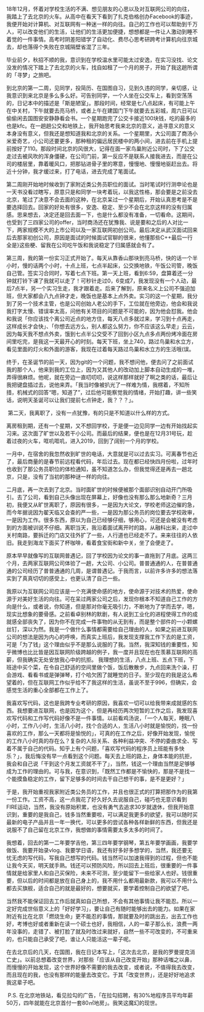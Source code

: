 ​	18年12月，怀着对学校生活的不满、想见朋友的心思以及对互联网公司的向往，我踏上了去北京的火车。从高中在看天下看到了扎克伯格创办Facebook的事迹，我便开始对计算机、对互联网有一种迷一样的向往。自己的工作也可以帮助到千万人，可以改变他们的生活，让他们的生活更加便捷，想想都是一件让人激动到睡不着觉的一件事情。高考时阴差阳错学了自动化、费尽心思考研跨考计算机向往京城去，却也落得个失败在京城隔壁省混了三年。

​	毕业前夕，秋招不顺的我，意识到在学校温水里可能太过安逸，在实习没找、论文没发的情况下踏上了去北京的火车，找自如租了一个月的房子，开始了我这趟所谓的「寻梦」之旅吧。

​	到北京的第一二周，见同学，投简历、在国图自习，见到久违的同学，亲切感，让我意识到来北京是多么多么好。可告别同学，一个人坐在公交车上，看到空荡荡的，日记本中的描述是「斯是陋室」。那段时间，经常是七八点起床，有可能上午在中关村，下午就要去亮马桥，或者上午在建国门下午就要去五彩城，周六日可以偷偷闲去国图安安静静看会书。一个星期跑完了公交卡接近100块钱，吃的最多的也是kfc。在一趟趟公交和地铁上，我开始思考我来北京的意义，追寻意义的意义本身没有意义，但我还是想知道我和北京的关系。一个星期里，大公司面了商汤小米爱奇艺，小公司还要更多，那种租的偏远居民楼中的两小间，进去前在手机上提前按好了110。那段时间北京的风很大，记得在面一家鸟巢附近公司时，下了公交走过去被风吹的浑身僵硬，在公司门前，第一反应不是联系人接我进去，而是在公司的楼层里，靠着暖风口，把那钻进骨子里的寒意，慢慢地、慢慢地驱赶出去。将近十分钟，我才缓过来，打了电话，进去完成了笔面试。

​	第二周刚开始地时候收到了家附近类公务员职位的面试。当时笔试时行测申论也是一天书没看过瞎写，原意只是和同学一块考着玩，以我这性格，那会要是之前没去北京，笔过了决意不会去面的这种，在北京呆过一个星期后，开始认真思考是不是要选择回去。回家的好处有很多，安逸、稳定、至少不会在北京这样的没有归属感。思来想去，决定还是回去面一下，也是什么都没有准备，一切看命。这期间，也受到了三四家公司的offer，当时商汤还在犹豫我、说是要和之后的人对比一下，两家规模不大的上市公司以及一家互联网初创公司。最后决定从武汉面试回来后去那家初创公司，原因是面试的时候面试官聊的很来，他懂那些C++最后一行全是}这些梗、留我在公司吃午饭和我说稳定了归属感就会有了。

​	第三周，我的第一份实习正式开始了。每天从靠香山那块到亮马桥，快的话一个半小时，慢的话两个小时，十点上班，七点半起床，公交换地铁，午饭公司管，晚饭自己管。签实习合同时，写着七点下班。第一天上班，看到6:59，盘算着还一分钟就打铃下课了我就可以走了！可秒针走过0，6变成7，我发现没有一个人动，最后7点半，另一个实习生走，我才跟着走。后来了解到，原来名义上公司不强迫加班，但大家都会八九点钟才走，晚饭也是基本上点外卖。实习的这一个星期，我分到了另一个技术主管，也是公司创始人老公的手下，工位就在他旁边，他会和我说我打字太慢、错误率太高，问他有关项目的问题是不可能的，因为他会怼我。他会和我说「你应该找个离公司近点的地方住，每天八点多就过来，学习到十点再走，这样成长才会快」、「你想去远方么，别人都这么努力，你不应该这么早走」云云，因为每天我不想点外卖，饿到七点半公交受不了回到小区九点多点两份烤冷面在房间里吃完，是我这一天最开心的时刻。每天下班，坐上740，路过鸟巢和水立方，看见里面的灯火和外面的游客，我现在过着每天路过鸟巢和水立方的生活哦(误。

​	终于，在圣诞节的前一天，因为git的一个问题，我不想问他，便去问了之前面试我的那个人，他来到我的工位上，因为又其他人的改动加上脚本自动生成的一堆，弄得很麻烦。他呢，就在旁边一直叨叨叨，说这样那样就好了啊之类的话，最后让我把键盘插过去，说他来弄。「我当时像被扒光了一样难为情，我楞着，不知所措，机械式的回答“嗯，知道了”，过后他可能察觉我的情绪，开始打趣，讲一些笑话，说明天圣诞可以让我们提前七点钟走，我？？？」。

​	第二天，我离职了，没有一点犹豫，有的只是不知道以什么样的方式。

​	离房租到期，还有一个星期，又不想回学校，于是便一边见同学一边有开始找起实习来。这次面了旷世以及若干小公司。而最后的结果，便也是在12月31号玩，趁着过夜的火车，哐叽哐叽，进入2019，回到了阔别一个月的学校。

​	一月中，在宿舍的我忽然收到旷世的电话，大意就是可以过去实习。可离春节也近了，最后商量的是春节前远程看代码，年后过去。现在都已经快四月份啦，过年时也收到了那公务员职位的体检通知，虽不知道怎么办，但我觉得还是再去一趟北京，只是，没有了当初的那种谜一样的向往。

​	二月底，再一次去到了北京。当时面旷世的时候便被那个面部识别自动开门所吸引。去了公司，看到自己头像出现在屏幕上，好像也没有那么那么地新奇？三月初，我便又从旷世离职了，原因有很多，一是因为大论文，学校老师这边催的急，而今年据说因为翟天临又会查的严一些，一是因为那公务员的岗位要去学校政审，一是因为工作。很多东西，原以为自己已经够仔细，够用心，可还是会被没有考虑到的方面被训说不仔细。离职当天，我沿着面试离开时的路，从融科出来，走过中关村南路，要拆迁的门店又往外扩了一些，人行道也已经走不了。来来往往的人依旧。我走到海龙下面买了杯咖啡，看着食宝街和新中关，坐了会便走了。

​	原本早早就像写的互联网普遇记，回了学校因为论文的事一直拖到了月底。这两三个月，去两家互联网公司体验了一趟，大公司、小公司。普普通通的人，在普普通通的公司经历了普普通通的几周，是谓普遇记。于我而言，以前许多许多的想法落实到了真真切切的感受上，也更认清了自己一些。

​	我原以为互联网公司应该是一个充满使命感的地方，使命源于对技术的热爱，使命源于对美好生活的向往。可在呆过两家公司之后，发现你根本不知道自己工作的方向是什么，或者说，你知道，但是那对你毫无吸引力，不断地为了学而去学，嗯，现实比想象的要骨感。之前看卓别林的默剧，有人说到工业化的进程使得工作的成就感全部丧失了，因为你不在完成一件事物的从无到有，而是整个部件的一小颗螺丝钉，深以为然。我是一个做什么事情都需要给自己理由的人，如果之前进互联网公司的想法是因为内心的呼唤，而真实上班后，我发现支撑我工作下去的是工资，可是「为了钱」这个理由似乎不是那么说服的了我。当然，我深知钱的重要性，知乎微博也比比皆是因互联网阶级跨越的例子，我一度并且现在也在羡慕互联网的高薪，但我确实无处安放我心中的抗拒。 我理想的生活，八点上班、五点下班，下班途中买个菜，在令自己舒适的空间里做个饭，饭后散散步，九点回来洗个澡，打会游戏、看看书或是弹弹琴，打个哈欠困了就睡觉的日子。至少现在的我是这么希望着的，但在互联网工作似乎给不了我这样的生活，虽说不至于996，但确实，会感觉生活的重心全部都在工作上了。

​	我喜欢写代码，这也是我跨专业考研的原因，我喜欢一切可以给我带来成就感的东西。我想要进互联网，也是因为这个，但是再经历两次短暂的工作之后，我发现喜欢写代码和工作写代码好像不是一件事情。以前看鸡汤说，「一个人每天，睡眠八小时，工作八小时，生活八小时，找个合适的人，生活八小时就是愉悦的，找一份喜欢的工作，那么一天都将是愉悦的」，可真的在工作之后，好像开始发现，愉悦的工作八小时真的存在么？复杂的人际关系、各种利益冲突、不停的委曲求全、写着不属于自己的代码。知乎上有个问题，「喜欢写代码的程序员上班能有多快乐？」，我后悔没有早一点看到这个问题。每天去上班的路上，身体本能的抗拒，我会和自己说「干到这个月发工资就不干了」，当然，钱这一个理由当然是足够够成为工作的理由的。可与我，在意识到，「既然工作都是不愉快的，那是不是找一个能摸鱼稳定的工作，留下足够多的时间去干自己想干的事，是不是更好？」

​	于是，我开始重视我家附近类公务员的工作，并且也很正式的打算把那作为的我第一份工作。工资不高，这一点我花了好久好久去说服自己，碰巧也无意识看到FIRE运动，当然，我没有原始积累，也没有勇气去追求30岁就退休，但我开始意识到，重要的是我自己，钱多当然重要啦，可以满足我更多的欲望，我可以随时买最新的电子产品并且一年一换代，可以更多的尝试各种各样新鲜的东西，但我还是说服不了自己留在北京工作，我想做的事情需要太多太多的时间了。

​	我想着，回去的第一二年要学吉他，第三四年要学钢琴，第五年要学画画，我要学做饭、我要开始录vlog、我要学日语，我还有好多好多想学的，当然，我还要无忧无虑的写代码，写我自己想写的代码。钱当然可以加速我得到的过程，但也不能让我今天买，明天就手熟。钱还可以预防风险，所以回去上班后，很重要的一件事情就是给家里人和自己买保险，未来不可测，至少能留下一些给家人也好。钱很重要，但以后的时间都是放在自己身上的，我不用什么都用最新款，我可以不用什么都去买旗舰，适合自己的就是最好的，想要就买，要学着控制自己的欲望了吧。

​	当然我不能保证回去工作后就真如自己所想，不会有其他事情让我不能忍。所以一定好完成世俗意义上的「好好学习」，要让自己有随时能够出去的能力。如果在家附近有比在北京「燃烧生命」更不能忍的事情，那就要及时的跳出去，出去工作也好，考博也好或者重新在读一个硕士也好，我相信，人的一辈子那么长，浪费一两年没事的，走错了、被打脸了就及时改过来就好，自然一些不可改变的，不可重来的，也只能自己承受了吧，谁让人只能活这一辈子呢。

​	在去北京后的几天，在国图，我在日记本写上，「这次去北京，是我的罗曼提克消亡史」。以前总想着改变世界，对那些「应该从自己改变开始」那种话嗤之以鼻，而慢慢的开始发现，这个世界好像不需要的我去改变，或者说，不值得我去改变，而且现在的我，也没有那样的能量去改变它。于其「改变世界」，还是好好地追求我这辈子吧。

​	P.S. 在北京地铁站，看见拉勾的广告，「在拉勾招聘，有30%地程序员平均年薪50万，四年就能在北京首付一套80㎡地房」。我笑这魔幻的现世。